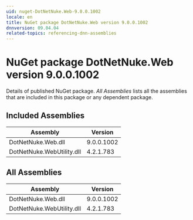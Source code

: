 ```yaml
---
uid: nuget-DotNetNuke.Web-9.0.0.1002
locale: en
title: NuGet package DotNetNuke.Web version 9.0.0.1002
dnnversion: 09.04.04
related-topics: referencing-dnn-assemblies
---
```


# NuGet package DotNetNuke.Web version 9.0.0.1002
Details of published NuGet package.
*All Assemblies* lists all the assemblies that are included in this package or any dependent package.

## Included Assemblies

|Assembly|Version|
|---|---|
|DotNetNuke.Web.dll|9.0.0.1002|
|DotNetNuke.WebUtility.dll|4.2.1.783|

## All Assemblies

|Assembly|Version|
|---|---|
|DotNetNuke.Web.dll|9.0.0.1002|
|DotNetNuke.WebUtility.dll|4.2.1.783|

